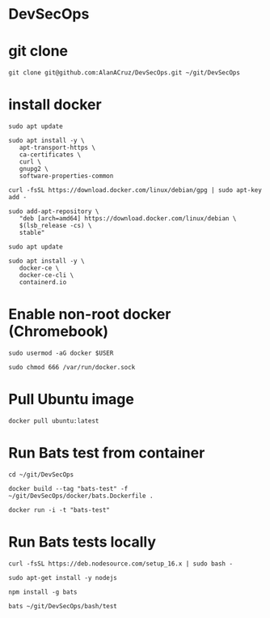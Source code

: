 # DevSecOps

# git clone
```
git clone git@github.com:AlanACruz/DevSecOps.git ~/git/DevSecOps
```

# install docker
```
sudo apt update

sudo apt install -y \
   apt-transport-https \
   ca-certificates \
   curl \
   gnupg2 \
   software-properties-common

curl -fsSL https://download.docker.com/linux/debian/gpg | sudo apt-key add -

sudo add-apt-repository \
   "deb [arch=amd64] https://download.docker.com/linux/debian \
   $(lsb_release -cs) \
   stable"
   
sudo apt update

sudo apt install -y \
   docker-ce \
   docker-ce-cli \
   containerd.io
```

# Enable non-root docker (Chromebook)
```
sudo usermod -aG docker $USER

sudo chmod 666 /var/run/docker.sock
```

# Pull Ubuntu image
```
docker pull ubuntu:latest
```

# Run Bats test from container
```
cd ~/git/DevSecOps

docker build --tag "bats-test" -f ~/git/DevSecOps/docker/bats.Dockerfile .

docker run -i -t "bats-test"
```

# Run Bats tests locally
```
curl -fsSL https://deb.nodesource.com/setup_16.x | sudo bash -

sudo apt-get install -y nodejs

npm install -g bats
   
bats ~/git/DevSecOps/bash/test
```
